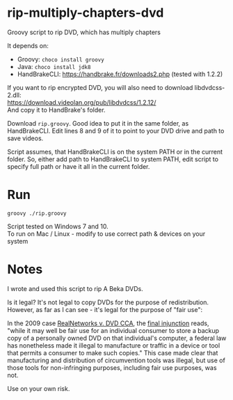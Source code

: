 # rip-multiply-chapters-dvd
Groovy script to rip DVD, which has multiply chapters

It depends on:
- Groovy: `choco install groovy`
- Java: `choco install jdk8`
- HandBrakeCLI: https://handbrake.fr/downloads2.php (tested with 1.2.2)

If you want to rip encrypted DVD, you will also need to download libdvdcss-2.dll:  
https://download.videolan.org/pub/libdvdcss/1.2.12/  
And copy it to HandBrake's folder.

Download `rip.groovy`.
Good idea to put it in the same folder, as HandBrakeCLI.
Edit lines 8 and 9 of it to point to your DVD drive and path to save videos.

Script assumes, that HandBrakeCLI is on the system PATH or in the current folder. So, either add path to HandBrakeCLI to system PATH, edit script to specify full path or have it all in the current folder.

# Run
`groovy ./rip.groovy`

Script tested on Windows 7 and 10.  
To run on Mac / Linux - modify to use correct path & devices on your system

# Notes
I wrote and used this script to rip A Beka DVDs.

Is it legal?
It's not legal to copy DVDs for the purpose of redistribution.
However, as far as I can see - it's legal for the purpose of "fair use":

In the 2009 case [RealNetworks v. DVD CCA](https://www.eff.org/cases/realnetworks-v-dvd-cca-realdvd-case), the [final injunction](https://www.eff.org/files/filenode/RealDVD/real_v_dvd-cca_pi_order_081109.pdf) reads, "while it may well be fair use for an individual consumer to store a backup copy of a personally owned DVD on that individual's computer, a federal law has nonetheless made it illegal to manufacture or traffic in a device or tool that permits a consumer to make such copies."
This case made clear that manufacturing and distribution of circumvention tools was illegal, but use of those tools for non-infringing purposes, including fair use purposes, was not.

Use on your own risk.
